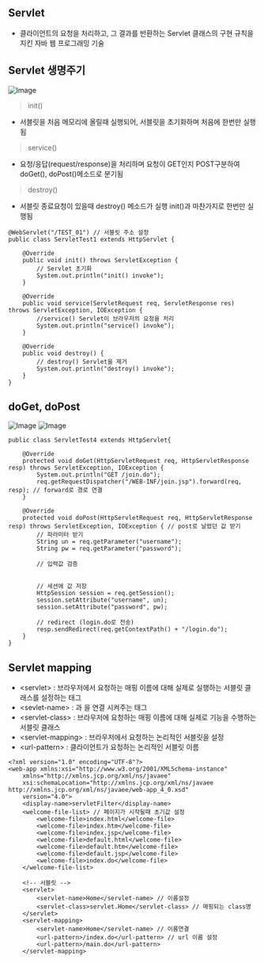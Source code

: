 ## Servlet
+ 클라이언트의 요청을 처리하고, 그 결과를 반환하는 Servlet 클래스의 구현 규칙을 지킨 자바 웹 프로그래밍 기술

## Servlet 생명주기
![Image](https://github.com/user-attachments/assets/8b498476-199b-4201-ab4c-fde04f0b3a99)

> init()
+ 서블릿을 처음 메모리에 올릴때 실행되어, 서블릿을 초기화하며 처음에 한번만 실행됨

> service()
+ 요청/응답(request/response)을 처리하며 요청이 GET인지 POST구분하여 doGet(), doPost()메소드로 분기됨

> destroy()
+ 서블릿 종료요청이 있을때 destroy() 메소드가 실행 init()과 마찬가지로 한번만 실행됨

```
@WebServlet("/TEST_01") // 서블릿 주소 설정
public class ServletTest1 extends HttpServlet {
	
	@Override
	public void init() throws ServletException {
		// Servlet 초기화
		System.out.println("init() invoke");
	}

	@Override
	public void service(ServletRequest req, ServletResponse res) throws ServletException, IOException {
		//service() Servlet이 브라우저의 요청을 처리
		System.out.println("service() invoke");
	}

	@Override
	public void destroy() {
		// destroy() Servlet을 제거
		System.out.println("destroy() invoke");
	}
}
```

## doGet, doPost

![Image](https://github.com/user-attachments/assets/1ecf47aa-0eff-4962-93f2-2fec64e3fec2)
![Image](https://github.com/user-attachments/assets/0ac8cb77-10d5-4b55-9986-38c081b37df8)

```
public class ServletTest4 extends HttpServlet{

	@Override
	protected void doGet(HttpServletRequest req, HttpServletResponse resp) throws ServletException, IOException {
		System.out.println("GET /join.do");
		req.getRequestDispatcher("/WEB-INF/join.jsp").forward(req, resp); // forward로 경로 연결
	}

	@Override
	protected void doPost(HttpServletRequest req, HttpServletResponse resp) throws ServletException, IOException { // post로 날렸던 값 받기
		// 파라미터 받기
		String un = req.getParameter("username");
		String pw = req.getParameter("password");
		
		// 입력값 검증
		
		
		// 세션에 값 저장
		HttpSession session = req.getSession();
		session.setAttribute("username", un);
		session.setAttribute("password", pw);
		
		// redirect (login.do로 전송)
		resp.sendRedirect(req.getContextPath() + "/login.do");
	}
}
```

## Servlet mapping
+ \<servlet> : 브라우저에서 요청하는 매핑 이름에 대해 실제로 실행하는 서블릿 클래스를 설정하는 태그
+ \<sevlet-name> : <servlet>과 <servlet-mapping>을 연결 시켜주는 태그
+ \<servlet-class> : 브라우저에 요청하는 매핑 이름에 대해 실제로 기능을 수행하는 서블릿 클래스
+ \<servlet-mapping> : 브라우저에서 요청하는 논리적인 서블릿을 설정
+ \<url-pattern> : 클라이언트가 요청하는 논리적인 서블릿 이름

```
<?xml version="1.0" encoding="UTF-8"?>
<web-app xmlns:xsi="http://www.w3.org/2001/XMLSchema-instance"
	xmlns="http://xmlns.jcp.org/xml/ns/javaee"
	xsi:schemaLocation="http://xmlns.jcp.org/xml/ns/javaee http://xmlns.jcp.org/xml/ns/javaee/web-app_4_0.xsd"
	version="4.0">
	<display-name>servletFilter</display-name>
	<welcome-file-list> // 페이지가 시작될때 초기값 설정
		<welcome-file>index.html</welcome-file>
		<welcome-file>index.htm</welcome-file>
		<welcome-file>index.jsp</welcome-file>
		<welcome-file>default.html</welcome-file>
		<welcome-file>default.htm</welcome-file>
		<welcome-file>default.jsp</welcome-file>
		<welcome-file>index.do</welcome-file>
	</welcome-file-list>

	<!-- 서블릿 -->
	<servlet>
		<servlet-name>Home</servlet-name> // 이름설정
		<servlet-class>servlet.Home</servlet-class> // 매핑되는 class명
	</servlet>
	<servlet-mapping>
		<servlet-name>Home</servlet-name> // 이름연결
		<url-pattern>/index.do</url-pattern> // url 이름 설정
		<url-pattern>/main.do</url-pattern>
	</servlet-mapping>
```
